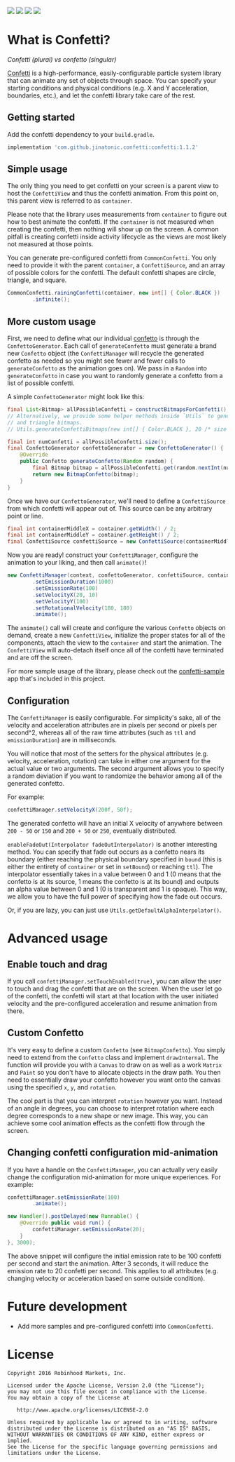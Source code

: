 ![](https://github.com/jinatonic/confetti/blob/master/assets/confetti_with_touch.gif)
![](https://github.com/jinatonic/confetti/blob/master/assets/falling_confetti_top.gif)
![](https://github.com/jinatonic/confetti/blob/master/assets/explosion_confetti.gif)
![](https://github.com/jinatonic/confetti/blob/master/assets/falling_confetti_point.gif)

What is Confetti?
=================

*Confetti (plural) vs confetto (singular)*

[Confetti](https://en.wikipedia.org/wiki/Confetti) is a high-performance, easily-configurable
particle system library that can animate any set of objects through space. You can specify your
starting conditions and physical conditions (e.g. X and Y acceleration, boundaries, etc.),
and let the confetti library take care of the rest.


Getting started
---------------

Add the confetti dependency to your `build.gradle`.

```groovy
implementation 'com.github.jinatonic.confetti:confetti:1.1.2'
```


Simple usage
------------

The only thing you need to get confetti on your screen is a parent view to host the `ConfettiView`
and thus the confetti animation. From this point on, this parent view is referred to as `container`.

Please note that the library uses measurements from `container` to figure out how to best animate
the confetti. If the `container` is not measured when creating the confetti, then nothing will
show up on the screen. A common pitfall is creating confetti inside activity lifecycle as the views
are most likely not measured at those points.

You can generate pre-configured confetti from `CommonConfetti`. You only need to provide it with
the parent `container`, a `ConfettiSource`, and an array of possible colors for the confetti.
The default confetti shapes are circle, triangle, and square.

```java
CommonConfetti.rainingConfetti(container, new int[] { Color.BLACK })
        .infinite();
```


More custom usage
-----------------

First, we need to define what our individual [confetto](http://www.dictionary.com/browse/confetto)
is through the `ConfettoGenerator`. Each call of `generateConfetto` must generate a brand new
`Confetto` object (the `ConfettiManager` will recycle the generated confetto as needed so you
might see fewer and fewer calls to `generateConfetto` as the animation goes on). We pass in a
`Random` into `generateConfetto` in case you want to randomly generate a confetto from a list
of possible confetti.

A simple `ConfettoGenerator` might look like this:

```java
final List<Bitmap> allPossibleConfetti = constructBitmapsForConfetti();
// Alternatively, we provide some helper methods inside `Utils` to generate square, circle,
// and triangle bitmaps.
// Utils.generateConfettiBitmaps(new int[] { Color.BLACK }, 20 /* size */);

final int numConfetti = allPossibleConfetti.size();
final ConfettoGenerator confettoGenerator = new ConfettoGenerator() {
    @Override
    public Confetto generateConfetto(Random random) {
        final Bitmap bitmap = allPossibleConfetti.get(random.nextInt(numConfetti));
        return new BitmapConfetto(bitmap);
    }
}
```

Once we have our `ConfettoGenerator`, we'll need to define a `ConfettiSource` from which confetti
will appear out of. This source can be any arbitrary point or line.

```java
final int containerMiddleX = container.getWidth() / 2;
final int containerMiddleY = container.getHeight() / 2;
final ConfettiSource confettiSource = new ConfettiSource(containerMiddleX, containerMiddleY);
```

Now you are ready! construct your `ConfettiManager`, configure the animation to your liking, and
then call `animate()`!

```java
new ConfettiManager(context, confettoGenerator, confettiSource, container)
        .setEmissionDuration(1000)
        .setEmissionRate(100)
        .setVelocityX(20, 10)
        .setVelocityY(100)
        .setRotationalVelocity(180, 180)
        .animate();
```

The `animate()` call will create and configure the various `Confetto` objects on demand,
create a new `ConfettiView`, initialize the proper states for all of the components, attach the
view to the `container` and start the animation. The `ConfettiView` will auto-detach itself once
all of the confetti have terminated and are off the screen.

For more sample usage of the library, please check out the
[confetti-sample](https://github.com/jinatonic/confetti/tree/master/confetti-sample) app that's
included in this project.


Configuration
-------------

The `ConfettiManager` is easily configurable. For simplicity's sake, all of the velocity and
acceleration attributes are in pixels per second or pixels per second^2, whereas all of the raw
time attributes (such as `ttl` and `emissionDuration`) are in milliseconds.

You will notice that most of the setters for the physical attributes (e.g. velocity, acceleration,
rotation) can take in either one argument for the actual value or two arguments. The second
argument allows you to specify a random deviation if you want to randomize the behavior among
all of the generated confetto.

For example:

```java
confettiManager.setVelocityX(200f, 50f);
```

The generated confetto will have an initial X velocity of anywhere between `200 - 50` or `150` and
`200 + 50` or `250`, eventually distributed.

`enableFadeOut(Interpolator fadeOutInterpolator)` is another interesting method. You can specify
that fade out occurs as a confetto nears its boundary (either reaching the physical boundary
specified in `bound` (this is either the entirety of `container` or set in `setBound`) or reaching
`ttl`). The interpolator essentially takes in a value between 0 and 1 (0 means that the confetto
is at its source, 1 means the confetto is at its bound) and outputs an alpha value between 0 and 1
(0 is transparent and 1 is opaque). This way, we allow you to have the full power of specifying
how the fade out occurs.

Or, if you are lazy, you can just use `Utils.getDefaultAlphaInterpolator()`.


Advanced usage
==============

Enable touch and drag
---------------------

If you call `confettiManager.setTouchEnabled(true)`, you can allow the user to touch and drag
the confetti that are on the screen. When the user let go of the confetti, the confetti will
start at that location with the user initiated velocity and the pre-configured acceleration
and resume animation from there.


Custom Confetto
---------------

It's very easy to define a custom `Confetto` (see `BitmapConfetto`). You simply need to extend
from the `Confetto` class and implement `drawInternal`. The function will provide you with a
`Canvas` to draw on as well as a work `Matrix` and `Paint` so you don't have to allocate objects
in the draw path. You then need to essentially draw your confetto however you want onto the canvas
using the specified `x`, `y`, and `rotation`.

The cool part is that you can interpret `rotation` however you want. Instead of an angle in degrees,
you can choose to interpret rotation where each degree corresponds to a new shape or new image.
This way, you can achieve some cool animation effects as the confetti flow through the screen.


Changing confetti configuration mid-animation
---------------------------------------------

If you have a handle on the `ConfettiManager`, you can actually very easily change the configuration
mid-animation for more unique experiences. For example:

```java
confettiManager.setEmissionRate(100)
        .animate();

new Handler().postDelayed(new Runnable() {
    @Override public void run() {
        confettiManager.setEmissionRate(20);
    }
}, 3000);
```

The above snippet will configure the initial emission rate to be 100 confetti per second and start
the animation. After 3 seconds, it will reduce the emission rate to 20 confetti per second. This 
applies to all attributes (e.g. changing velocity or acceleration based on some outside condition).


Future development
==================

* Add more samples and pre-configured confetti into `CommonConfetti`.


License
=======

    Copyright 2016 Robinhood Markets, Inc.

    Licensed under the Apache License, Version 2.0 (the "License");
    you may not use this file except in compliance with the License.
    You may obtain a copy of the License at

       http://www.apache.org/licenses/LICENSE-2.0

    Unless required by applicable law or agreed to in writing, software
    distributed under the License is distributed on an "AS IS" BASIS,
    WITHOUT WARRANTIES OR CONDITIONS OF ANY KIND, either express or implied.
    See the License for the specific language governing permissions and
    limitations under the License.

